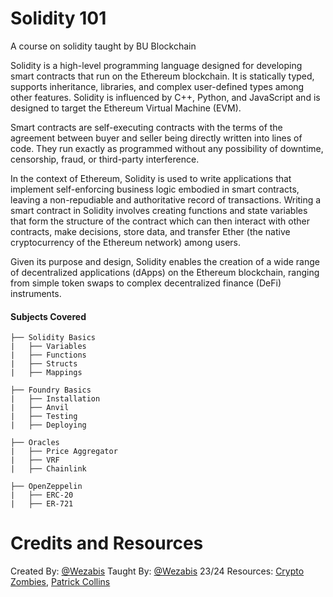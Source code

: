 # Solidity 101

A course on solidity taught by BU Blockchain

Solidity is a high-level programming language designed for developing smart contracts that run on the Ethereum blockchain. It is statically typed, supports inheritance, libraries, and complex user-defined types among other features. Solidity is influenced by C++, Python, and JavaScript and is designed to target the Ethereum Virtual Machine (EVM).

Smart contracts are self-executing contracts with the terms of the agreement between buyer and seller being directly written into lines of code. They run exactly as programmed without any possibility of downtime, censorship, fraud, or third-party interference.

In the context of Ethereum, Solidity is used to write applications that implement self-enforcing business logic embodied in smart contracts, leaving a non-repudiable and authoritative record of transactions. Writing a smart contract in Solidity involves creating functions and state variables that form the structure of the contract which can then interact with other contracts, make decisions, store data, and transfer Ether (the native cryptocurrency of the Ethereum network) among users.

Given its purpose and design, Solidity enables the creation of a wide range of decentralized applications (dApps) on the Ethereum blockchain, ranging from simple token swaps to complex decentralized finance (DeFi) instruments.

#### Subjects Covered
```
├── Solidity Basics
|   ├── Variables
|   ├── Functions
|   ├── Structs
|   ├── Mappings
``` 
```
├── Foundry Basics
|   ├── Installation
|   ├── Anvil
|   ├── Testing
|   ├── Deploying
``` 
```
├── Oracles
|   ├── Price Aggregator
|   ├── VRF
|   ├── Chainlink
``` 
```
├── OpenZeppelin
|   ├── ERC-20
|   ├── ER-721
``` 

# Credits and Resources
Created By: [@Wezabis](https://gtihub.com/wjorgensen)
Taught By: [@Wezabis](https://gtihub.com/wjorgensen) 23/24
Resources: [Crypto Zombies](https://cryptozombies.io), [Patrick Collins](https://www.youtube.com/@PatrickAlphaC)
